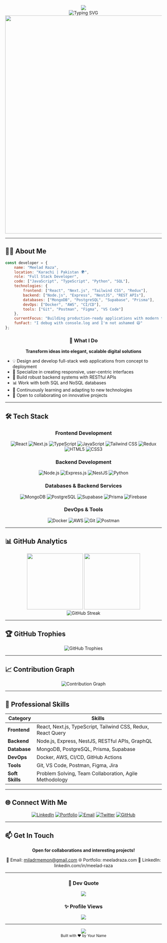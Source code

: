 <div align="center">
  <img src="https://capsule-render.vercel.app/api?type=waving&color=0:667eea,100:764ba2&height=120&section=header&text=Full%20Stack%20Developer&fontSize=40&fontColor=fff&animation=fadeIn" />
</div>

<div align="center">
  <img src="https://readme-typing-svg.herokuapp.com?font=Fira+Code&size=28&duration=3000&pause=1000&color=667EEA&center=true&vCenter=true&width=600&lines=Hi+%F0%9F%91%8B+I'm+a+Full+Stack+Developer;Building+Scalable+Web+Solutions;React+%7C+Next.js+%7C+Node.js+Expert;Always+Learning+%26+Evolving" alt="Typing SVG" />
</div>

<div align="center">
  <img src="https://user-images.githubusercontent.com/74038190/212284100-561aa473-3905-4a80-b561-0d28506553ee.gif" width="700">
</div>

---

## 👨‍💻 About Me

```javascript
const developer = {
    name: "Meelad Raza",
    location: "Karachi | Pakistan 🌍",
    role: "Full Stack Developer",
    code: ["JavaScript", "TypeScript", "Python", "SQL"],
    technologies: {
        frontend: ["React", "Next.js", "Tailwind CSS", "Redux"],
        backend: ["Node.js", "Express", "NestJS", "REST APIs"],
        databases: ["MongoDB", "PostgreSQL", "Supabase", "Prisma"],
        devOps: ["Docker", "AWS", "CI/CD"],
        tools: ["Git", "Postman", "Figma", "VS Code"]
    },
    currentFocus: "Building production-ready applications with modern tech stacks",
    funFact: "I debug with console.log and I'm not ashamed 😄"
};
```

<div align="center">

### 🚀 What I Do

**Transform ideas into elegant, scalable digital solutions**

</div>

- 💡 Design and develop full-stack web applications from concept to deployment
- 🎯 Specialize in creating responsive, user-centric interfaces
- 🔧 Build robust backend systems with RESTful APIs
- 📊 Work with both SQL and NoSQL databases
- 🌱 Continuously learning and adapting to new technologies
- 💬 Open to collaborating on innovative projects

---

## 🛠️ Tech Stack

<div align="center">

### Frontend Development
![React](https://img.shields.io/badge/React-20232A?style=for-the-badge&logo=react&logoColor=61DAFB)
![Next.js](https://img.shields.io/badge/Next.js-000000?style=for-the-badge&logo=next.js&logoColor=white)
![TypeScript](https://img.shields.io/badge/TypeScript-007ACC?style=for-the-badge&logo=typescript&logoColor=white)
![JavaScript](https://img.shields.io/badge/JavaScript-F7DF1E?style=for-the-badge&logo=javascript&logoColor=black)
![Tailwind CSS](https://img.shields.io/badge/Tailwind_CSS-38B2AC?style=for-the-badge&logo=tailwind-css&logoColor=white)
![Redux](https://img.shields.io/badge/Redux-593D88?style=for-the-badge&logo=redux&logoColor=white)
![HTML5](https://img.shields.io/badge/HTML5-E34F26?style=for-the-badge&logo=html5&logoColor=white)
![CSS3](https://img.shields.io/badge/CSS3-1572B6?style=for-the-badge&logo=css3&logoColor=white)

### Backend Development
![Node.js](https://img.shields.io/badge/Node.js-43853D?style=for-the-badge&logo=node.js&logoColor=white)
![Express.js](https://img.shields.io/badge/Express.js-404D59?style=for-the-badge&logo=express&logoColor=white)
![NestJS](https://img.shields.io/badge/NestJS-E0234E?style=for-the-badge&logo=nestjs&logoColor=white)
![Python](https://img.shields.io/badge/Python-3776AB?style=for-the-badge&logo=python&logoColor=white)

### Databases & Backend Services
![MongoDB](https://img.shields.io/badge/MongoDB-4EA94B?style=for-the-badge&logo=mongodb&logoColor=white)
![PostgreSQL](https://img.shields.io/badge/PostgreSQL-316192?style=for-the-badge&logo=postgresql&logoColor=white)
![Supabase](https://img.shields.io/badge/Supabase-3ECF8E?style=for-the-badge&logo=supabase&logoColor=white)
![Prisma](https://img.shields.io/badge/Prisma-2D3748?style=for-the-badge&logo=prisma&logoColor=white)
![Firebase](https://img.shields.io/badge/Firebase-FFCA28?style=for-the-badge&logo=firebase&logoColor=black)

### DevOps & Tools
![Docker](https://img.shields.io/badge/Docker-2496ED?style=for-the-badge&logo=docker&logoColor=white)
![AWS](https://img.shields.io/badge/AWS-FF9900?style=for-the-badge&logo=amazonaws&logoColor=white)
![Git](https://img.shields.io/badge/Git-F05032?style=for-the-badge&logo=git&logoColor=white)
![Postman](https://img.shields.io/badge/Postman-FF6C37?style=for-the-badge&logo=postman&logoColor=white)

</div>

---

## 📊 GitHub Analytics

<div align="center">
  <img height="180em" src="https://github-readme-stats.vercel.app/api?username=milad-raza-developer&show_icons=true&theme=tokyonight&include_all_commits=true&count_private=true&hide_border=true"/>
  <img height="180em" src="https://github-readme-stats.vercel.app/api/top-langs/?username=milad-raza-developer&layout=compact&langs_count=8&theme=tokyonight&hide_border=true"/>
</div>

<div align="center">
  <img src="https://github-readme-streak-stats.herokuapp.com/?user=milad-raza-developer&theme=tokyonight&hide_border=true" alt="GitHub Streak" />
</div>

---

## 🏆 GitHub Trophies

<div align="center">
  <img src="https://github-profile-trophy.vercel.app/?username=milad-raza-developer&theme=tokyonight&no-frame=true&no-bg=false&margin-w=4&row=1" alt="GitHub Trophies" />
</div>

---

## 📈 Contribution Graph

<div align="center">
  <img src="https://github-readme-activity-graph.vercel.app/graph?username=milad-raza-developer&theme=tokyo-night&hide_border=true&area=true" alt="Contribution Graph" />
</div>

---

## 💼 Professional Skills

<div align="center">

| Category | Skills |
|----------|--------|
| **Frontend** | React, Next.js, TypeScript, Tailwind CSS, Redux, React Query |
| **Backend** | Node.js, Express, NestJS, RESTful APIs, GraphQL |
| **Database** | MongoDB, PostgreSQL, Prisma, Supabase |
| **DevOps** | Docker, AWS, CI/CD, GitHub Actions |
| **Tools** | Git, VS Code, Postman, Figma, Jira |
| **Soft Skills** | Problem Solving, Team Collaboration, Agile Methodology |

</div>

---

## 🌐 Connect With Me

<div align="center">

[![LinkedIn](https://img.shields.io/badge/LinkedIn-0077B5?style=for-the-badge&logo=linkedin&logoColor=white)](https://www.linkedin.com/in/meelad-raza/)
[![Portfolio](https://img.shields.io/badge/Portfolio-000000?style=for-the-badge&logo=vercel&logoColor=white)](https://meeladraza.com)
[![Email](https://img.shields.io/badge/Email-D14836?style=for-the-badge&logo=gmail&logoColor=white)](mailto:miladrmemon@gmail.com)
[![Twitter](https://img.shields.io/badge/Twitter-1DA1F2?style=for-the-badge&logo=twitter&logoColor=white)](https://twitter.com/miladrmemon)
[![GitHub](https://img.shields.io/badge/GitHub-100000?style=for-the-badge&logo=github&logoColor=white)](https://github.com/milad-raza-developer)

</div>

---

## 📫 Get In Touch

<div align="center">

**Open for collaborations and interesting projects!**

📧 Email: miladrmemon@gmail.com
🌐 Portfolio: meeladraza.com
💼 LinkedIn: linkedin.com/in/meelad-raza

</div>

---

<div align="center">

### 💭 Dev Quote

![](https://quotes-github-readme.vercel.app/api?type=horizontal&theme=tokyonight)

### ✨ Profile Views

![](https://komarev.com/ghpvc/?username=milad-raza-developer&color=blueviolet&style=for-the-badge)

</div>

---

<div align="center">
  <img src="https://capsule-render.vercel.app/api?type=waving&color=0:667eea,100:764ba2&height=100&section=footer" />
</div>

<div align="center">
  <sub>Built with ❤️ by Your Name</sub>
</div>
